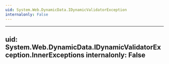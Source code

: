 ```yaml
---
uid: System.Web.DynamicData.IDynamicValidatorException
internalonly: False
---
```


---
uid: System.Web.DynamicData.IDynamicValidatorException.InnerExceptions
internalonly: False
---

